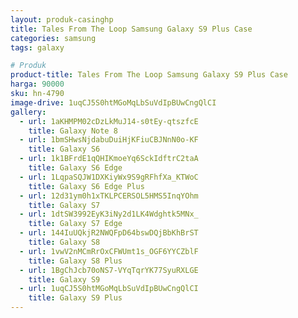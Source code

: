 ```yaml
---
layout: produk-casinghp
title: Tales From The Loop Samsung Galaxy S9 Plus Case
categories: samsung
tags: galaxy

# Produk
product-title: Tales From The Loop Samsung Galaxy S9 Plus Case
harga: 90000
sku: hn-4790
image-drive: 1uqCJ5S0htMGoMqLbSuVdIpBUwCngQlCI
gallery:
  - url: 1aKHMPM02cDzLkMuJ14-s0tEy-qtszfcE
    title: Galaxy Note 8
  - url: 1bmSHwsNjdabuDuiHjKFiuCBJNnN0o-KF
    title: Galaxy S6
  - url: 1k1BFrdE1qQHIKmoeYq6SckIdftrC2taA
    title: Galaxy S6 Edge
  - url: 1LqpaSQJW1DXKiyWx9S9gRFhfXa_KTWoC
    title: Galaxy S6 Edge Plus
  - url: 12d31ym0h1xTKLPCERSOL5HMS5InqYOhm
    title: Galaxy S7
  - url: 1dtSW3992EyK3iNy2d1LK4Wdghtk5MNx_
    title: Galaxy S7 Edge
  - url: 144IuUQkjR2NWQFpD64bswDQjBbKhBrST
    title: Galaxy S8
  - url: 1vwV2nMCmRrOxCFWUmt1s_OGF6YYCZblF
    title: Galaxy S8 Plus
  - url: 1BgChJcb70oNS7-VYqTqrYK77SyuRXLGE
    title: Galaxy S9
  - url: 1uqCJ5S0htMGoMqLbSuVdIpBUwCngQlCI
    title: Galaxy S9 Plus
---
```

